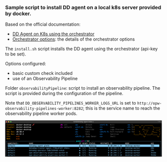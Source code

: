 ### Sample script to install DD agent on a local k8s server provided by docker.

Based on the official documentation:
- [DD Agent on K8s using the orchestrator](https://docs.datadoghq.com/containers/kubernetes/installation/?tab=datadogoperator)
- [Orchestrator options](https://github.com/DataDog/datadog-operator/blob/main/docs/configuration.v2alpha1.md): the details of the orchestrator options

The `install.sh` script installs the DD agent using the orchestrator (api-key to be set).

Options configured:
- basic custom check included
- use of an Observability Pipeline 


Folder `observabilityPipeline`: script to install an observability pipeline. The script is provided during the configuration of the pipeline.

Note that `DD_OBSERVABILITY_PIPELINES_WORKER_LOGS_URL` is set to `http://opw-observability-pipelines-worker:8282`; this is the service name to reach the observability pipeline worker pods.

![Pods](images/pods.png)
